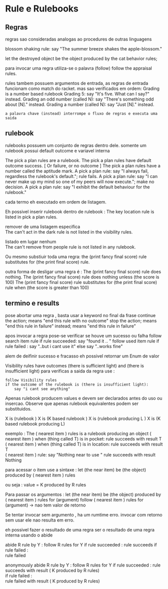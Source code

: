 # Rule e Rulebooks

## Regras 
 regras sao consideradas analogas ao procedures de outras linguagens
 
 
 blossom shaking rule: 
   say "The summer breeze shakes the apple-blossom."
 
 let the destroyed object be the object produced by the cat behavior rules; 
 
 para invocar uma regra utiliza-se o palavra (follow)
    follow the appraisal rules.
    
 rules tambem possuem argumentos de entrada, as regras de entrada funcionam como match do racket. mas sao verificados em ordem: 
    Grading is a number based rulebook 
    Grading 5: say "It's five. What can I say?" instead. 
    Grading an odd number (called N): say "There's something odd about [N]." instead. 
    Grading a number (called N): say "Just [N]." instead.
    
    a palavra chave (instead) interrompe o fluxo de regras e executa uma saida
    
 
 
 ## rulebook 
 rulebooks possuem um conjunto de regras dentro dele. somente um rulebook possui default outcome e variavel interna
 
 
 The pick a plan rules are a rulebook. 
        The pick a plan rules have default outcome success. [ Or failure, or no outcome ]
        The pick a plan rules have a number called the aptitude mark.
        A pick a plan rule: say "I always fail, regardless the rulebook's default."; rule fails.
        A pick a plan rule: say "I can never make up my mind so one of my peers will now execute."; make no decision.
        A pick a plan rule: say "I exhibit the default behaviour for the rulebook."
        
 cada termo eh executado em ordem de listagem. 
 
 Eh possivel inserir rulebook dentro de rulebook : 
   The key location rule is listed in pick a plan rules.
   
remover de uma listagem especifica   
   The can't act in the dark rule is not listed in the visibility rules. 

listado em lugar nenhum    
   The can't remove from people rule is not listed in any rulebook.

Ou mesmo substiuir toda uma regra:
  the (print fancy final score) rule substitutes for (the print final score) rule.

outra forma de desligar uma regra é  : 
   The (print fancy final score) rule does nothing.
   The (print fancy final score)  rule does nothing unless (the score is 100)
   The (print fancy final score)  rule substitutes for (the print final score) rule when (the score is greater than 100)

  
## termino e results

pose abortar uma regra , basta usar a keyword no final da frase
   continue the action; means "end this rule with no outcome" 
   stop the action; means "end this rule in failure" 
   instead; means "end this rule in failure"

apos invocar a regra pose-se verificar se houve um sucesso ou falha 
   follow search item rule
   if rule succeeded:
      say "found it .. "
      follow used item rule
      if rule failed :
         say "..but i cant use it"
      else
         say "..works fine"
         
alem de deifinir sucesso e fracasso eh possivel retornar um Enum de  valor

Visibility rules have outcomes (there is sufficient light)  and (there is insufficient light)
para verificas a saida da regra use :

    follow Visibility rules 
    if the outcome of the rulebook is (there is insufficient light): 
        say "i cant see anything"

Apenas rulebook producem values e devem ser declarados antes do uso ou insercao.
Observe que apenas rulebook equivalentes podem ser substituidos.

X is (rulebook )
X is (K based rulebook )
X is (rulebook producing L )
X is (K based rulebook producing L)

exemplo :
  The ( nearest item ) rules is a rulebook producing an object
  ( nearest item ) when (thing  called T)  is in pocket: 
    rule succeeds with result T
  ( nearest item ) when (thing  called T)  is in location: 
    rule succeeds with result T    
  ( nearest item ) rule: 
     say "Nothing near to use "
     rule succeeds with result Nothing    

para acessar o item use a sintaxe :
 let (the near item)  be (the object) produced by ( nearest item ) rules
 
 ou seja :
  value = K produced by R rules
  
Para passar os argumentos :
    let (the near item)  be (the object) produced by ( nearest item ) rules for (argument) 
    follow  ( nearest item ) rules for (argument)    -> nao tem valor de retorno
    
Se tentar invocar sem argumento , ha um rumtime erro. invocar com retorno sem usar ele nao resulta em erro.

eh possivel fazer o resultado de uma regra ser o resultado de uma regra interna usando o  abide 

abide R rule by Y :
  follow  R rules for Y
  if rule succeeded :
     rule succeeds 
  if rule failed :     
     rule failed 


anonymously  abide R rule by Y :
  follow  R rules for Y
  if rule succeeded :
     rule succeeds with result ( K produced by R rules)   
  if rule failed :     
     rule failed with result ( K produced by R rules)       
   

         
 
